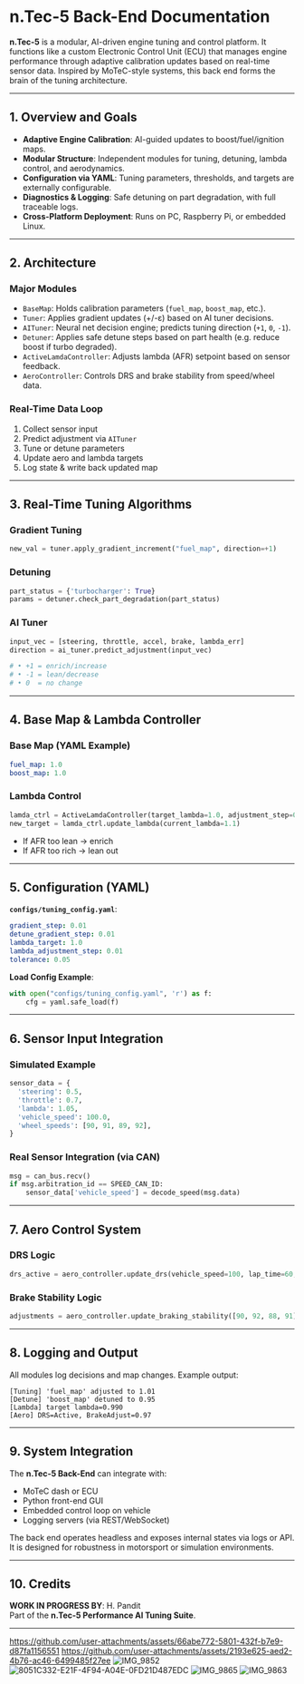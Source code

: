 # n.Tec-5 Back-End Documentation

**n.Tec-5** is a modular, AI-driven engine tuning and control platform. It functions like a custom Electronic Control Unit (ECU) that manages engine performance through adaptive calibration updates based on real-time sensor data. Inspired by MoTeC-style systems, this back end forms the brain of the tuning architecture.

---

## 1. Overview and Goals

- **Adaptive Engine Calibration**: AI-guided updates to boost/fuel/ignition maps.
- **Modular Structure**: Independent modules for tuning, detuning, lambda control, and aerodynamics.
- **Configuration via YAML**: Tuning parameters, thresholds, and targets are externally configurable.
- **Diagnostics & Logging**: Safe detuning on part degradation, with full traceable logs.
- **Cross-Platform Deployment**: Runs on PC, Raspberry Pi, or embedded Linux.

---

## 2. Architecture

### Major Modules

- `BaseMap`: Holds calibration parameters (`fuel_map`, `boost_map`, etc.).
- `Tuner`: Applies gradient updates (+/-ε) based on AI tuner decisions.
- `AITuner`: Neural net decision engine; predicts tuning direction (`+1`, `0`, `-1`).
- `Detuner`: Applies safe detune steps based on part health (e.g. reduce boost if turbo degraded).
- `ActiveLamdaController`: Adjusts lambda (AFR) setpoint based on sensor feedback.
- `AeroController`: Controls DRS and brake stability from speed/wheel data.

### Real-Time Data Loop

1. Collect sensor input  
2. Predict adjustment via `AITuner`  
3. Tune or detune parameters  
4. Update aero and lambda targets  
5. Log state & write back updated map  

---

## 3. Real-Time Tuning Algorithms

### Gradient Tuning

```python
new_val = tuner.apply_gradient_increment("fuel_map", direction=+1)
```

### Detuning

```python
part_status = {'turbocharger': True}
params = detuner.check_part_degradation(part_status)
```

### AI Tuner

```python
input_vec = [steering, throttle, accel, brake, lambda_err]
direction = ai_tuner.predict_adjustment(input_vec)

# • +1 = enrich/increase
# • -1 = lean/decrease
# • 0  = no change
```

---

## 4. Base Map & Lambda Controller

### Base Map (YAML Example)

```yaml
fuel_map: 1.0
boost_map: 1.0
```

### Lambda Control

```python
lamda_ctrl = ActiveLamdaController(target_lambda=1.0, adjustment_step=0.01)
new_target = lamda_ctrl.update_lambda(current_lambda=1.1)
```

- If AFR too lean → enrich  
- If AFR too rich → lean out  

---

## 5. Configuration (YAML)

**`configs/tuning_config.yaml`**:

```yaml
gradient_step: 0.01
detune_gradient_step: 0.01
lambda_target: 1.0
lambda_adjustment_step: 0.01
tolerance: 0.05
```

**Load Config Example**:

```python
with open("configs/tuning_config.yaml", 'r') as f:
    cfg = yaml.safe_load(f)
```

---

## 6. Sensor Input Integration

### Simulated Example

```python
sensor_data = {
  'steering': 0.5,
  'throttle': 0.7,
  'lambda': 1.05,
  'vehicle_speed': 100.0,
  'wheel_speeds': [90, 91, 89, 92],
}
```

### Real Sensor Integration (via CAN)

```python
msg = can_bus.recv()
if msg.arbitration_id == SPEED_CAN_ID:
    sensor_data['vehicle_speed'] = decode_speed(msg.data)
```

---

## 7. Aero Control System

### DRS Logic

```python
drs_active = aero_controller.update_drs(vehicle_speed=100, lap_time=60, race_mode=True)
```

### Brake Stability Logic

```python
adjustments = aero_controller.update_braking_stability([90, 92, 88, 91])
```

---

## 8. Logging and Output

All modules log decisions and map changes. Example output:

```
[Tuning] 'fuel_map' adjusted to 1.01  
[Detune] 'boost_map' detuned to 0.95  
[Lambda] target lambda=0.990  
[Aero] DRS=Active, BrakeAdjust=0.97  
```

---

## 9. System Integration

The **n.Tec-5 Back-End** can integrate with:

- MoTeC dash or ECU  
- Python front-end GUI  
- Embedded control loop on vehicle  
- Logging servers (via REST/WebSocket)  

The back end operates headless and exposes internal states via logs or API. It is designed for robustness in motorsport or simulation environments.

---

## 10. Credits

**WORK IN PROGRESS BY**: H. Pandit  
Part of the **n.Tec-5 Performance AI Tuning Suite**.

---

https://github.com/user-attachments/assets/66abe772-5801-432f-b7e9-d87fa1156551
https://github.com/user-attachments/assets/2193e625-aed2-4b76-ac46-6499485f27ee
![IMG_9852](https://github.com/user-attachments/assets/b19d5f80-d837-47be-84a0-4429bd9a4445)
![8051C332-E21F-4F94-A04E-0FD21D487EDC](https://github.com/user-attachments/assets/5671ed62-db51-4a1d-82e5-f154ed5c5e07)
![IMG_9865](https://github.com/user-attachments/assets/665bc732-c130-48fc-b32f-2cb3bc3fca82)
![IMG_9863](https://github.com/user-attachments/assets/66149681-128b-4d1c-80c2-11c40f9a4334)
